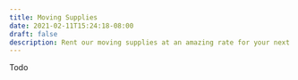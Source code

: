 ```yaml
---
title: Moving Supplies
date: 2021-02-11T15:24:18-08:00
draft: false
description: Rent our moving supplies at an amazing rate for your next moving job.
---
```

Todo
